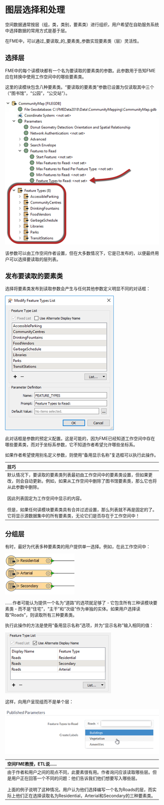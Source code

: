 # 图层选择和处理

空间数据通常按层（组，类，类别，要素类）进行组织，用户希望在自助服务系统中选择数据的常用方式是基于层。

在FME中，可以通过_要读取_的_要素类_参数实现要素类（层）灵活性。

## 选择层

FME中的每个读模块都有一个名为要读取的要素类的参数。此参数用于告知FME应在转换中使用工作空间中的哪些要素类。

这里的读模块包含八种要素类。“要读取的要素类”参数已设置为仅读取其中三个（“图书馆”，“公园”，“公交站”）。

[![](../.gitbook/assets/img5.015.featuretypestoreadparameter.png)](https://github.com/xuhengxx/FMETraining-1/tree/f1cdae5373cf9425ee2d148732792713c9043d44/ServerAuthoring5SelfServeParameters/Images/Img5.015.FeatureTypesToReadParameter.png)

该参数可以由工作空间作者设置，但在大多数情况下，它是已发布的，以便最终用户可以选择要读取的层列表。

## 发布要读取的要素类

选择将要素类发布到读取参数会产生与任何其他参数定义明显不同的对话框：

[![](../.gitbook/assets/img5.016.featuretypestoreadpublishing.png)](https://github.com/xuhengxx/FMETraining-1/tree/f1cdae5373cf9425ee2d148732792713c9043d44/ServerAuthoring5SelfServeParameters/Images/Img5.016.FeatureTypesToReadPublishing.png)

此对话框是参数的预定义配置。这是可能的，因为FME已经知道工作空间中存在哪些要素类，而对于坐标系参数，它不知道作者希望允许哪些坐标系。

如果作者希望使用别名定义参数，则使用“备用显示名称”复选框可以执行此操作。

|  技巧 |
| :--- |
|  默认情况下，要读取的要素类列表最初由工作空间中的要素类设置，但如果更改，则会自动更新。例如，如果从工作空间中删除了图书馆要素类，那么它也将从此参数中删除。 <br> <br>因此列表固定为工作空间中显示的内容。  <br> <br>但是，如果任何读模块要素类具有合并过滤设置，那么列表就不再是固定的了。它将显示源数据集中的所有要素类，无论它们是否存在于工作空间中！ |

## 分组层

有时，最好为代表多种要素类的用户提供单一选择。例如，在此工作空间中：

[![](../.gitbook/assets/img5.017.featuretypegroup.png)](https://github.com/xuhengxx/FMETraining-1/tree/f1cdae5373cf9425ee2d148732792713c9043d44/ServerAuthoring5SelfServeParameters/Images/Img5.017.FeatureTypeGroup.png)

......作者可能认为提供一个名为“道路”的选项就足够了 - 它包含所有三种读模块要素类 - 而不是“住宅”，“主干”和“次级”作为单独的实体。如果用户选择读取“Roads”，则读取所有三种要素类。

执行此操作的方法是使用“备用显示名称”选项，并为“显示名称”输入相同的值：

[![](../.gitbook/assets/img5.018.featuretypestoreadgroups.png)](https://github.com/xuhengxx/FMETraining-1/tree/f1cdae5373cf9425ee2d148732792713c9043d44/ServerAuthoring5SelfServeParameters/Images/Img5.018.FeatureTypesToReadGroups.png)

这样，向用户呈现组而不是单个层：

[![](../.gitbook/assets/img5.019.featuretypestoreadweb.png)](https://github.com/xuhengxx/FMETraining-1/tree/f1cdae5373cf9425ee2d148732792713c9043d44/ServerAuthoring5SelfServeParameters/Images/Img5.019.FeatureTypesToReadWeb.png)

|  空间FME教授，ETL说...... |
| :--- |
|  由于作者和用户之间的观点不同，此要素很有用。作者询问应该读取哪些层。但是用户正在回答一个不同的问题：他们告诉我们他们想要写入哪些层。  <br> <br>上面的例子说明了这种情况。用户认为他们选择编写一个名为Roads的层，而实际上他们正在选择读取名为Residential，Arterial和Secondary的三种要素类。 |
